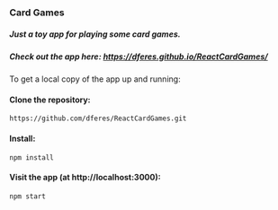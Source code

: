 ### Card Games

##### Just a toy app for playing some card games.

##### Check out the app here: https://dferes.github.io/ReactCardGames/

To get a local copy of the app up and running:

#### Clone the repository:

    https://github.com/dferes/ReactCardGames.git
    
#### Install:

    npm install
    
#### Visit the app (at http://localhost:3000):

    npm start    

